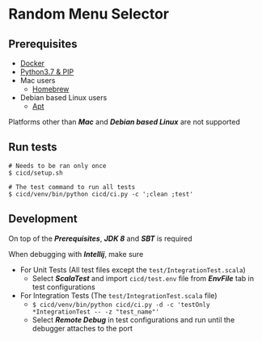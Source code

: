 # Random Menu Selector

## Prerequisites
- [Docker](https://www.docker.com)
- [Python3.7 & PIP](https://www.python.org/downloads)
- Mac users
  - [Homebrew](https://brew.sh)
- Debian based Linux users
  - [Apt](https://en.wikipedia.org/wiki/APT_(software))
  
Platforms other than **_Mac_** and **_Debian based Linux_** are not supported 

## Run tests
```
# Needs to be ran only once
$ cicd/setup.sh

# The test command to run all tests
$ cicd/venv/bin/python cicd/ci.py -c ';clean ;test'
```

## Development
On top of the **_Prerequisites_**, **_JDK 8_** and **_SBT_** is required

When debugging with **_Intellij_**, make sure
- For Unit Tests (All test files except the `test/IntegrationTest.scala`)
  - Select **_ScalaTest_** and import `cicd/test.env` file from **_EnvFile_** tab in test configurations
- For Integration Tests (The `test/IntegrationTest.scala` file)
  - `$ cicd/venv/bin/python cicd/ci.py -d -c 'testOnly *IntegrationTest -- -z "test_name"'`
  - Select **_Remote Debug_** in test configurations and run until the debugger attaches to the port

